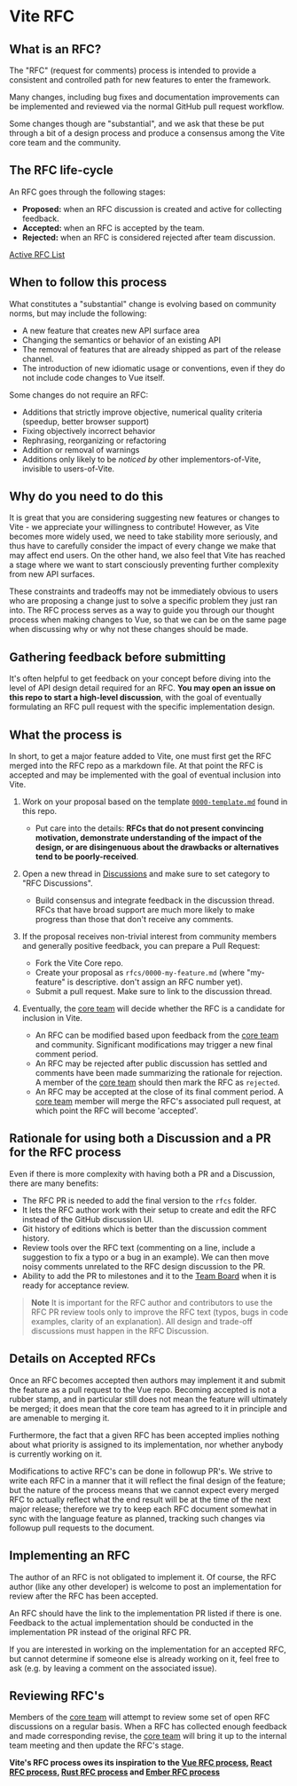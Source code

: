 # Vite RFC

## What is an RFC?

The "RFC" (request for comments) process is intended to provide a consistent and controlled path for new features to enter the framework.

Many changes, including bug fixes and documentation improvements can be implemented and reviewed via the normal GitHub pull request workflow.

Some changes though are "substantial", and we ask that these be put through a bit of a design process and produce a consensus among the Vite core team and the community.

## The RFC life-cycle

An RFC goes through the following stages:

- **Proposed:** when an RFC discussion is created and active for collecting feedback.
- **Accepted:** when an RFC is accepted by the team.
- **Rejected:** when an RFC is considered rejected after team discussion.

[Active RFC List](https://github.com/vitejs/vite/discussions?discussions_q=label%3A%22rfc%3A+active%22)

## When to follow this process

What constitutes a "substantial" change is evolving based on community norms, but may include the following:

- A new feature that creates new API surface area
- Changing the semantics or behavior of an existing API
- The removal of features that are already shipped as part of the release channel.
- The introduction of new idiomatic usage or conventions, even if they do not include code changes to Vue itself.

Some changes do not require an RFC:

- Additions that strictly improve objective, numerical quality criteria (speedup, better browser support)
- Fixing objectively incorrect behavior
- Rephrasing, reorganizing or refactoring
- Addition or removal of warnings
- Additions only likely to be _noticed by_ other implementors-of-Vite, invisible to users-of-Vite.

## Why do you need to do this

It is great that you are considering suggesting new features or changes to Vite - we appreciate your willingness to contribute! However, as Vite becomes more widely used, we need to take stability more seriously, and thus have to carefully consider the impact of every change we make that may affect end users. On the other hand, we also feel that Vite has reached a stage where we want to start consciously preventing further complexity from new API surfaces.

These constraints and tradeoffs may not be immediately obvious to users who are proposing a change just to solve a specific problem they just ran into. The RFC process serves as a way to guide you through our thought process when making changes to Vue, so that we can be on the same page when discussing why or why not these changes should be made.

## Gathering feedback before submitting

It's often helpful to get feedback on your concept before diving into the level of API design detail required for an RFC. **You may open an issue on this repo to start a high-level discussion**, with the goal of eventually formulating an RFC pull request with the specific implementation design.

## What the process is

In short, to get a major feature added to Vite, one must first get the RFC merged into the RFC repo as a markdown file. At that point the RFC is accepted and may be implemented with the goal of eventual inclusion into Vite.

1.  Work on your proposal based on the template [`0000-template.md`](./0000-template.md) found in this repo.

    - Put care into the details: **RFCs that do not present convincing motivation, demonstrate understanding of the impact of the design, or are disingenuous about the drawbacks or alternatives tend to be poorly-received**.

2.  Open a new thread in [Discussions](https://github.com/vitejs/rfcs/discussions) and make sure to set category to "RFC Discussions".

    - Build consensus and integrate feedback in the discussion thread. RFCs that have broad support are much more likely to make progress than those that don't receive any comments.

3.  If the proposal receives non-trivial interest from community members and generally positive feedback, you can prepare a Pull Request:

    - Fork the Vite Core repo.
    - Create your proposal as `rfcs/0000-my-feature.md` (where "my-feature" is descriptive. don't assign an RFC number yet).
    - Submit a pull request. Make sure to link to the discussion thread.

4.  Eventually, the [core team] will decide whether the RFC is a candidate for inclusion in Vite.

    - An RFC can be modified based upon feedback from the [core team] and community. Significant modifications may trigger a new final comment period.
    - An RFC may be rejected after public discussion has settled and comments have been made summarizing the rationale for rejection. A member of the [core team] should then mark the RFC as `rejected`.
    - An RFC may be accepted at the close of its final comment period. A [core team] member will merge the RFC's associated pull request, at which point the RFC will become 'accepted'.

## Rationale for using both a Discussion and a PR for the RFC process

Even if there is more complexity with having both a PR and a Discussion, there are many benefits:

- The RFC PR is needed to add the final version to the `rfcs` folder.
- It lets the RFC author work with their setup to create and edit the RFC instead of the GitHub discussion UI.
- Git history of editions which is better than the discussion comment history.
- Review tools over the RFC text (commenting on a line, include a suggestion to fix a typo or a bug in an example). We can then move noisy comments unrelated to the RFC design discussion to the PR.
- Ability to add the PR to milestones and it to the [Team Board](https://github.com/orgs/vitejs/projects/1) when it is ready for acceptance review.

> **Note**
> It is important for the RFC author and contributors to use the RFC PR review tools only to improve the RFC text (typos, bugs in code examples, clarity of an explanation). All design and trade-off discussions must happen in the RFC Discussion.

## Details on Accepted RFCs

Once an RFC becomes accepted then authors may implement it and submit the feature as a pull request to the Vue repo. Becoming accepted is not a rubber stamp, and in particular still does not mean the feature will ultimately be merged; it does mean that the core team has agreed to it in principle and are amenable to merging it.

Furthermore, the fact that a given RFC has been accepted implies nothing about what priority is assigned to its implementation, nor whether anybody is currently working on it.

Modifications to active RFC's can be done in followup PR's. We strive to write each RFC in a manner that it will reflect the final design of the feature; but the nature of the process means that we cannot expect every merged RFC to actually reflect what the end result will be at the time of the next major release; therefore we try to keep each RFC document somewhat in sync with the language feature as planned, tracking such changes via followup pull requests to the document.

## Implementing an RFC

The author of an RFC is not obligated to implement it. Of course, the
RFC author (like any other developer) is welcome to post an
implementation for review after the RFC has been accepted.

An RFC should have the link to the implementation PR listed if there is one. Feedback to the actual implementation should be conducted in the implementation PR instead of the original RFC PR.

If you are interested in working on the implementation for an accepted RFC, but cannot determine if someone else is already working on it, feel free to ask (e.g. by leaving a comment on the associated issue).

## Reviewing RFC's

Members of the [core team] will attempt to review some set of open RFC discussions on a regular basis. When a RFC has collected enough feedback and made corresponding revise, the [core team] will bring it up to the internal team meeting and then update the RFC's stage.

**Vite's RFC process owes its inspiration to the [Vue RFC process], [React RFC process], [Rust RFC process] and [Ember RFC process]**

[vue rfc process]: https://github.com/vuejs/rfcs
[react rfc process]: https://github.com/reactjs/rfcs
[rust rfc process]: https://github.com/rust-lang/rfcs
[ember rfc process]: https://github.com/emberjs/rfcs
[core team]: https://vitejs.dev/team.html
